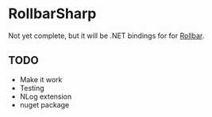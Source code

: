 # RollbarSharp

Not yet complete, but it will be .NET bindings for for [Rollbar](http://www.rollbar.com).

## TODO

* Make it work
* Testing
* NLog extension
* nuget package

